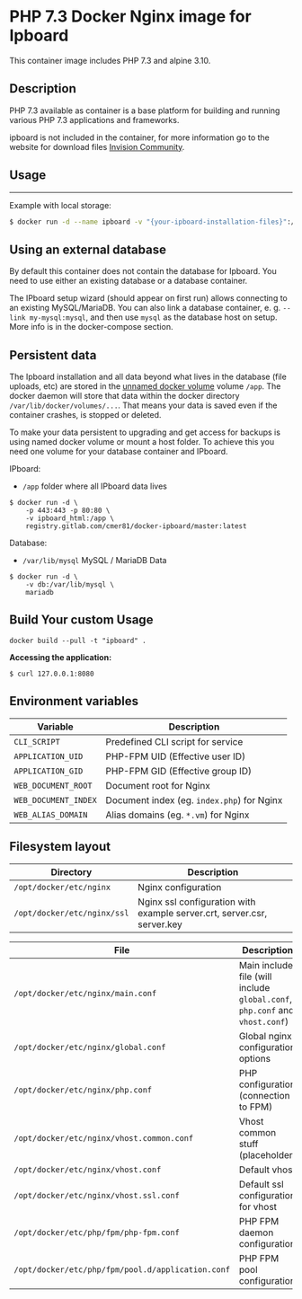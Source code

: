 PHP 7.3 Docker Nginx image for Ipboard
================

This container image includes PHP 7.3 and alpine 3.10.

Description
-----------

PHP 7.3 available as container is a base platform for
building and running various PHP 7.3 applications and frameworks.

ipboard is not included in the container, for more information go to the website for download files [Invision Community](https://invisioncommunity.com/).

## Usage
---------------------

Example with local storage:

```bash
$ docker run -d --name ipboard -v "{your-ipboard-installation-files}":/app registry.gitlab.com/cmer81/docker-ipboard/master:latest
```

## Using an external database
By default this container does not contain the database for Ipboard. You need to use either an existing database or a database container.

The IPboard setup wizard (should appear on first run) allows connecting to an existing MySQL/MariaDB. You can also link a database container, e. g. `--link my-mysql:mysql`, and then use `mysql` as the database host on setup. More info is in the docker-compose section.

## Persistent data
The Ipboard installation and all data beyond what lives in the database (file uploads, etc) are stored in the [unnamed docker volume](https://docs.docker.com/engine/tutorials/dockervolumes/#adding-a-data-volume) volume `/app`. The docker daemon will store that data within the docker directory `/var/lib/docker/volumes/...`. That means your data is saved even if the container crashes, is stopped or deleted.

To make your data persistent to upgrading and get access for backups is using named docker volume or mount a host folder. To achieve this you need one volume for your database container and IPboard.

IPboard:
- `/app` folder where all IPboard data lives
```console
$ docker run -d \
    -p 443:443 -p 80:80 \
    -v ipboard_html:/app \
    registry.gitlab.com/cmer81/docker-ipboard/master:latest
```

Database:
- `/var/lib/mysql` MySQL / MariaDB Data
```console
$ docker run -d \
    -v db:/var/lib/mysql \
    mariadb
```

Build Your custom Usage
---------------------

```
docker build --pull -t "ipboard" .
```

**Accessing the application:**
```
$ curl 127.0.0.1:8080
```

## Environment variables

Variable              | Description
--------------------- |  ------------------------------------------------------------------------------
`CLI_SCRIPT`          | Predefined CLI script for service
`APPLICATION_UID`     | PHP-FPM UID (Effective user ID)
`APPLICATION_GID`     | PHP-FPM GID (Effective group ID)
`WEB_DOCUMENT_ROOT`   | Document root for Nginx
`WEB_DOCUMENT_INDEX`  | Document index (eg. `index.php`) for Nginx
`WEB_ALIAS_DOMAIN`    | Alias domains (eg. `*.vm`) for Nginx

## Filesystem layout

Directory                       | Description
------------------------------- | ------------------------------------------------------------------------------
`/opt/docker/etc/nginx`         | Nginx configuration
`/opt/docker/etc/nginx/ssl`     | Nginx ssl configuration with example server.crt, server.csr, server.key

File                                                | Description
--------------------------------------------------- | ------------------------------------------------------------------------------
`/opt/docker/etc/nginx/main.conf`                   | Main include file (will include `global.conf`, `php.conf` and `vhost.conf`) 
`/opt/docker/etc/nginx/global.conf`                 | Global nginx configuration options
`/opt/docker/etc/nginx/php.conf`                    | PHP configuration (connection to FPM)
`/opt/docker/etc/nginx/vhost.common.conf`           | Vhost common stuff (placeholder)
`/opt/docker/etc/nginx/vhost.conf`                  | Default vhost
`/opt/docker/etc/nginx/vhost.ssl.conf`              | Default ssl configuration for vhost
`/opt/docker/etc/php/fpm/php-fpm.conf`              | PHP FPM daemon configuration
`/opt/docker/etc/php/fpm/pool.d/application.conf`   | PHP FPM pool configuration